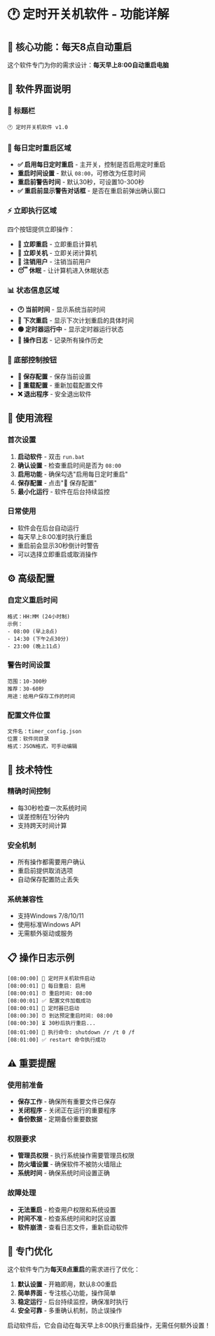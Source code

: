 # 🕐 定时开关机软件 - 功能详解

## 🎯 核心功能：每天8点自动重启

这个软件专门为你的需求设计：**每天早上8:00自动重启电脑**

## 📱 软件界面说明

### 🔵 标题栏
```
🕐 定时开关机软件 v1.0
```

### 📅 每日定时重启区域
- **✅ 启用每日定时重启** - 主开关，控制是否启用定时重启
- **重启时间设置** - 默认 `08:00`，可修改为任意时间
- **重启前警告时间** - 默认30秒，可设置10-300秒
- **✅ 重启前显示警告对话框** - 是否在重启前弹出确认窗口

### ⚡ 立即执行区域
四个按钮提供立即操作：
- **🔄 立即重启** - 立即重启计算机
- **🔌 立即关机** - 立即关闭计算机  
- **👤 注销用户** - 注销当前用户
- **😴 休眠** - 让计算机进入休眠状态

### 📊 状态信息区域
- **🕐 当前时间** - 显示系统当前时间
- **🔄 下次重启** - 显示下次计划重启的具体时间
- **🟢 定时器运行中** - 显示定时器运行状态
- **📝 操作日志** - 记录所有操作历史

### 💾 底部控制按钮
- **💾 保存配置** - 保存当前设置
- **🔄 重载配置** - 重新加载配置文件
- **❌ 退出程序** - 安全退出软件

## 🚀 使用流程

### 首次设置
1. **启动软件** - 双击 `run.bat`
2. **确认设置** - 检查重启时间是否为 `08:00`
3. **启用功能** - 确保勾选"启用每日定时重启"
4. **保存配置** - 点击"💾 保存配置"
5. **最小化运行** - 软件在后台持续监控

### 日常使用
- 软件会在后台自动运行
- 每天早上8:00准时执行重启
- 重启前会显示30秒倒计时警告
- 可以选择立即重启或取消操作

## ⚙️ 高级配置

### 自定义重启时间
```
格式：HH:MM (24小时制)
示例：
- 08:00 (早上8点)
- 14:30 (下午2点30分)
- 23:00 (晚上11点)
```

### 警告时间设置
```
范围：10-300秒
推荐：30-60秒
用途：给用户保存工作的时间
```

### 配置文件位置
```
文件名：timer_config.json
位置：软件同目录
格式：JSON格式，可手动编辑
```

## 🔧 技术特性

### 精确时间控制
- 每30秒检查一次系统时间
- 误差控制在1分钟内
- 支持跨天时间计算

### 安全机制
- 所有操作都需要用户确认
- 重启前提供取消选项
- 自动保存配置防止丢失

### 系统兼容性
- 支持Windows 7/8/10/11
- 使用标准Windows API
- 无需额外驱动或服务

## 📋 操作日志示例

```
[08:00:00] 🚀 定时开关机软件启动
[08:00:01] 📅 每日重启: 启用
[08:00:01] ⏰ 重启时间: 08:00
[08:00:01] ✅ 配置文件加载成功
[08:00:01] 🚀 定时器已启动
[08:00:30] ⏰ 到达预定重启时间: 08:00
[08:00:30] ⏳ 30秒后执行重启...
[08:01:00] 🔧 执行命令: shutdown /r /t 0 /f
[08:01:00] ✅ restart 命令执行成功
```

## ⚠️ 重要提醒

### 使用前准备
- **保存工作** - 确保所有重要文件已保存
- **关闭程序** - 关闭正在运行的重要程序
- **备份数据** - 定期备份重要数据

### 权限要求
- **管理员权限** - 执行系统操作需要管理员权限
- **防火墙设置** - 确保软件不被防火墙阻止
- **系统时间** - 确保系统时间设置正确

### 故障处理
- **无法重启** - 检查用户权限和系统设置
- **时间不准** - 检查系统时间和时区设置
- **软件崩溃** - 查看日志文件，重新启动软件

## 🎯 专门优化

这个软件专门为**每天8点重启**的需求进行了优化：

1. **默认设置** - 开箱即用，默认8:00重启
2. **简单界面** - 专注核心功能，操作简单
3. **稳定运行** - 后台持续监控，确保准时执行
4. **安全可靠** - 多重确认机制，防止误操作

启动软件后，它会自动在每天早上8:00执行重启操作，无需任何额外设置！
